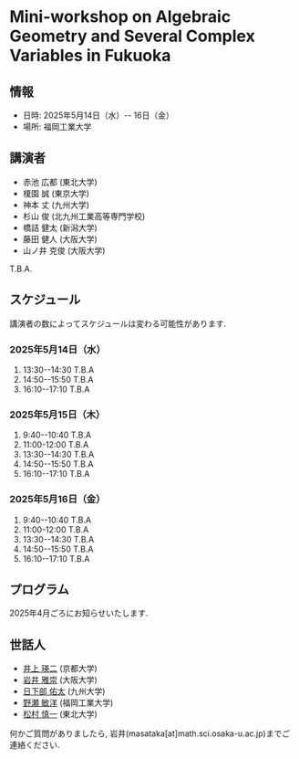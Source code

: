# Mini-workshop on Algebraic Geometry and Several Complex Variables in Fukuoka

## 情報
- 日時: 2025年5月14日（水）-- 16日（金）
- 場所: 福岡工業大学

## 講演者

- 赤池 広都 (東北大学)
- 榎園 誠  (東京大学)
- 神本 丈 (九州大学)
- 杉山 俊 (北九州工業高等専門学校)
- 橋詰 健太 (新潟大学)
- 藤田 健人 (大阪大学)
- 山ノ井 克俊 (大阪大学)

T.B.A.

<!--

- 青井 顕宏 (和歌山工業高等専門学校)
- 上野 康平 (大同大学)
- 奥間 智弘 (山形大学)
- 杉山 俊 (北九州工業高等専門学校)
- 鈴木 良明 (新潟大学)
- 松田 凌 (京都大学)
- 丸亀 泰二 (電気通信大学)
- 山ノ井 克俊 (大阪大学)
- 渡邊 祐太 (中央大学)

-->


## スケジュール
講演者の数によってスケジュールは変わる可能性があります. 

### 2025年5月14日（水）

1. 13:30--14:30 
T.B.A
2. 14:50--15:50 
T.B.A
3. 16:10--17:10 
T.B.A

### 2025年5月15日（木）
1. 9:40--10:40
T.B.A
2. 11:00-12:00
T.B.A
3. 13:30--14:30 
T.B.A
4. 14:50--15:50 
T.B.A
5. 16:10--17:10 
T.B.A

### 2025年5月16日（金）
1. 9:40--10:40
T.B.A
2. 11:00-12:00
T.B.A
3. 13:30--14:30 
T.B.A
4. 14:50--15:50 
T.B.A
5. 16:10--17:10 
T.B.A

<!--
### 2024年12月13日（金）

1. 13:00--14:00 
**丸亀 泰二 (電気通信大学)**<br>
Chains on twistor CR manifolds and conformal geodesics in dimension three
2. 14:30--15:30 
**松田 凌 (京都大学)**<br>
退化擬等角写像のタイヒミュラー空間論に向けて
3. 16:00--17:00 
**渡邊 祐太 (中央大学)**<br>
Bigness of adjoint linear subsystem and approximation theorems with ideal sheaves on
weakly pseudoconvex manifolds

### 2024年12月14日（土）
1. 10:00--11:00 
**山ノ井 克俊 (大阪大学)**<br>
準アーベル多様体から作られるspecial 多様体について
2. 11:30--12:30 
**鈴木 良明 (新潟大学)**<br>
The spectrum of the Folland-Stein operator on some Heisenberg Bieberbach manifolds
3. 14:30--15:30 
**上野 康平 (大同大学)**<br>
Newton polygons and Bottcher coordinates for skew products: superattracting case and
polynomial case
4. 16:00--17:00 
**青井 顕宏 (和歌山工業高等専門学校)**<br>
Microscopic stability thresholds and constant scalar curvature Kahler metrics

### 2024年12月15日（日）
1. 10:00--11:00 
**奥間 智弘 (山形大学)**<br>
正規複素曲面特異点の正規還元種数について
2. 11:30--12:30 
**杉山 俊 (北九州工業高等専門学校)**<br>
Holomorphic line bundles and divisors on Riemann domains over Cohen-Macaulay Stein
spaces
-->

<!--

## Schedule
### 17th September (Tuesday)

1. 13:00--14:00  **Sho Tanimoto (Nagoya University)** <br>
Campana rational connectedness and weak approximation
2. 14:30--15:30 **Takuzo Okada (Kyushu University)** <br>
Birationally solid Fano 3-fold hypersurfaces
3. 16:00--17:00 **Taro Yoshino (The University of Tokyo)** <br>
Stable rationality of hypersurfaces in Grassmannian varieties

### 18th September (Wednesday)
1. 10:00--11:00 **Akihiro Kanemitsu (Tokyo Metropolitan University)** <br>
Mukai pairs and associated K3 surfaces
2. 11:30--12:30 **Jie Liu (Academy of Mathematics and Systems Science, Chinese
Academy of Sciences (AMSS CAS))** <br>
Symplectic singularities arising from the algebra of symmetric tensors
3. 14:30--15:30 **Juanyong Wang (Academy of Mathematics and Systems Science,
Chinese Academy of Sciences (AMSS CAS))** <br>
An abundance-type result for tangent bundles of smooth Fano varieties
4. 16:00--17:00 **Guolei Zhong (Institute for Basic Science Center for Complex
Geometry (IBS-CCG))** <br>
Projective varieties with almost nef tangent sheaves and its dynamical application

### 19th September (Thursday)
1. 10:00--11:00 **Hirotaka Onuki (The University of Tokyo)** <br>
On the effective generation of direct images of pluricanonical bundles in mixed characteristic
2. 11:30--12:30 **Fuetaro Yobuko (Tokyo University of Science)** <br>
Quasi-F-splitting and positivity in positive characteristic
3. 14:30--15:30 **Hiromu Tanaka (The University of Tokyo)** <br>
Classification of smooth Fano threefolds in positive characteristic
4. 16:00--17:00 **Yuta Takahashi (Chuo University)** <br>
Fano 4-folds with nef tangent bundle in positive characteristic

### 20th September (Friday)
1. 10:00--11:00 **Wahei Hara (Kavli IPMU, The University of Tokyo)** <br>
Rank two weak Fano bundles over Fano threefolds of Picard rank one
2. 11:30--12:30 **Tatsuro Kawakami (Kyoto University)** <br>
Kodaira vanishing for smooth Fano threefolds in positive characteristic
-->

##  プログラム

<!--

[2024年度多変数関数論冬セミナーのプログラム](https://masataka123.github.io/2024scvwinter/material/program_2024scvwinter.pdf)

-->


2025年4月ごろにお知らせいたします. 

<!--
Here is the PDF file of program and abstracts. [Program](https://masataka123.github.io/tangent_anticanonical/material/program_tangent_anticanonical.pdf)
-->

<!--

## アクセス方法

大阪大学 南部陽一郎ホール (豊中キャンパス)へのアクセス方法は二つあります

1. 柴原阪大前駅 (大阪モノレール)からくる方法
駅から徒歩8分程度かかります. 柴原阪大前駅からのアクセス方法に関しては[こちら](https://masataka123.github.io/2024scvwinter/material/access_shibahara.pdf)をご覧ください. 
2.  石橋阪大前駅 (阪急電鉄)からくる方法
駅から徒歩30分程度かかります.石橋阪大前駅からのアクセス方法に関しては [こちら](https://masataka123.github.io/2024scvwinter/material/access_ishibashi.pdf)をご覧ください. 

南部陽一郎ホールはJ棟にあり, ローソンのある建物が目印です. 
さらなる情報に関しては[南部陽一郎ホールのページ](https://www.sci.osaka-u.ac.jp/ja/nambu-hall/)をご覧ください. 

-->

 
## 世話人
- [井上 瑛二](https://ithems-members.riken.jp/eijinoe/home.html)  (京都大学)
- [岩井 雅崇](https://masataka123.github.io/blog3/) (大阪大学)
- [日下部 佑太](https://kusakabe.github.io) (九州大学)
- [野瀬 敏洋](https://researchmap.jp/t-nose) (福岡工業大学)
- [松村 慎一](https://sites.google.com/view/math-matsumura/home) (東北大学)

何かご質問がありましたら, 岩井(masataka[at]math.sci.osaka-u.ac.jp)までご連絡ください.

<!-- 

## 懇親会
冬セミナーの懇親会を以下の通りに開催いたします. 

- 日時：12月14日（土）18時から
- 場所：らふぉれ（大阪大学豊中キャンパス内）
- 会費：学生・ポスドク2,000円、その他5,000円の予定

懇親会に参加される方は**12月9日(月)までに**こちらの[Google フォーム](https://forms.gle/xzvVCPdJbb9NB7oe6)に参加登録をしていただければ幸いです. 


## 科研費
この集会は以下の科学研究費補助金の補助により開催されます.
-  基盤研究(A)「複素多様体の解析幾何」（代表：平地 健吾（東京大学）課題番号20H00116 ）
-  若手研究「オービフォルド構造に注目した非負曲率の研究および代数多様体の分類理論への応用」 （代表：岩井 雅崇（大阪大学）課題番号22K13907 ）

## 過去の多変数関数論冬セミナー
- [2023年度](https://sites.google.com/view/2023scvwinter)
- [2022年度](https://sites.google.com/view/2022scvwinter)

2021年度以前のものは[多変数関数論のページ](https://sites.google.com/site/scvgroupjapan/)からご覧いただけます. 


- JSPS KAKENHI  22KK0232 Fund for the Promotion of Joint International Research (Fostering Joint International Research (A)) (Koike)
- JSPS KAKENHI 21H00976 Grant-in-Aid for Scientific Research (B) (Matsumura)
- JSPS KAKENHI 22K13903 Grant-in-Aid for Early-Career Scientists (Matsuzawa)


## Other informations
- There is a hotel around Tennoji (天王寺) or Nishinari (西成) where you can stay for around 3,000 yen. However, it is not a  good hotel, so we do not recommend you book it. 

## -- Hodge theory and vanishing theorem --
Science Buildingsへの行き方は二つあります
-Shibahara-handai-mae" Station(monorail)から来る方法. Shibahara-handai-mae" Stationから大阪大学理学部のアクセス方法はこちらです. [](https://www.sci.osaka-u.ac.jp/en/wp-content/uploads/2022/02/Directions-from-Shibahara-handai-mae-Station-to-GSS-Osaka-U_Sep.2020.pdf)
- Ishibashi Station (Hankyu)から来る方法. Ishibashi Station (Hankyu)から大阪大学理学部のアクセス方法はこちらです[](https://www.sci.osaka-u.ac.jp/en/wp-content/uploads/2022/02/Directions-from-Hankyu-Ishibashi-handai-mae-Station-to-GSS-Osaka-U_Sep.2020.pdf)
私はShibahara-handai-mae" Station(monorail)を利用するのをお勧めします. 

理学研究科E棟の地図はこちらです.[](https://www.sci.osaka-u.ac.jp/en/wp-content/uploads/2022/07/Buildings-of-Graduate-School-of-Science.pdf)
404講義室はE棟の4階エレベーターのすぐ近くの部屋です. 


もしわからない場合はこちらも参考にしてください. 

[ガイダンス資料+演習問題集](https://masataka123.github.io/2023_winter_generaltopology/material/0_位相問題集.pdf).
-->
